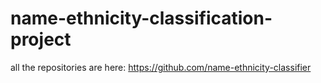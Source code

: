 # name-ethnicity-classification-project

all the repositories are here: https://github.com/name-ethnicity-classifier
